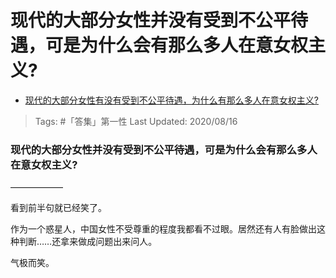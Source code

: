 # 现代的大部分女性并没有受到不公平待遇，可是为什么会有那么多人在意女权主义?

- [现代的大部分女性有没有受到不公平待遇，为什么有那么多人在意女权主义?](https://www.zhihu.com/question/64427330/answer/504654772)

>Tags: #「答集」第一性
>Last Updated: 2020/08/16

### 现代的大部分女性并没有受到不公平待遇，可是为什么会有那么多人在意女权主义?
——————

看到前半句就已经笑了。

作为一个惑星人，中国女性不受尊重的程度我都看不过眼。居然还有人有脸做出这种判断……还拿来做成问题出来问人。

气极而笑。